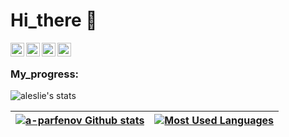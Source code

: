 
# Hi_there 👋

<a href="https://t.me/ParfenovAnton">
  <img align="left" alt="Telegram" width="22px" src="https://cdn.jsdelivr.net/npm/simple-icons@v3/icons/telegram.svg" />
</a>
<a href="https://www.linkedin.com/in/%D0%B0%D0%BD%D1%82%D0%BE%D0%BD-parfenov-63a635232">
  <img align="left" alt="Linkdein" width="22px" src="https://cdn.jsdelivr.net/npm/simple-icons@v3/icons/linkedin.svg" />
</a>
<a href="https://instagram.com/parfeno1/">
  <img align="left" alt="Instagram" width="22px" src="https://cdn.jsdelivr.net/npm/simple-icons@v3/icons/instagram.svg" />
</a>
<a href="mailto:a.parfenov.job@gmail.com">
  <img align="left" alt="Gmail" width="22px" src="https://cdn.jsdelivr.net/npm/simple-icons@3.13.0/icons/gmail.svg" />
</a>
<br />

 ### My_progress:

![aleslie's stats](https://badge42.herokuapp.com/api/stats/aleslie)

|[![a-parfenov Github stats](https://github-readme-stats.vercel.app/api?username=a-parfenov&count_private=true&show_icons=true&hide=contribs,issues&hide_border=true)](https://github.com/a-parfenov?tab=repositories) | [![Most Used Languages](https://github-readme-stats.vercel.app/api/top-langs/?username=a-parfenov&layout=compact&hide_border=true)](https://github.com/a-parfenov?tab=repositories) |
|---|---|

